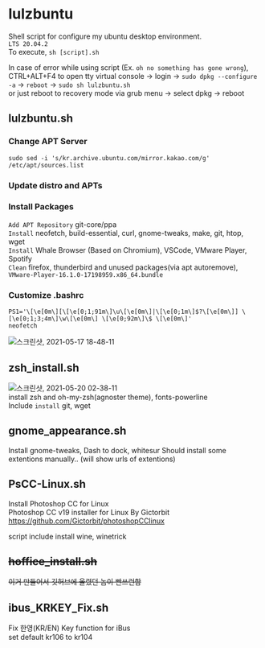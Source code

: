 # lulzbuntu
Shell script for configure my ubuntu desktop environment.  
`LTS 20.04.2`   
To execute, `sh [script].sh`

In case of error while using script (Ex. `oh no something has gone wrong`),   
CTRL+ALT+F4 to open tty virtual console -> login -> `sudo dpkg --configure -a` -> `reboot` -> `sudo sh lulzbuntu.sh`   
or just reboot to recovery mode via grub menu -> select dpkg -> reboot   


## lulzbuntu.sh
### Change APT Server
`sudo sed -i 's/kr.archive.ubuntu.com/mirror.kakao.com/g' /etc/apt/sources.list`
### Update distro and APTs
### Install Packages
`Add APT Repository` git-core/ppa   
`Install` neofetch, build-essential, curl, gnome-tweaks, make, git, htop, wget   
`Install` Whale Browser (Based on Chromium), VSCode, VMware Player, Spotify    
`Clean` firefox, thunderbird and unused packages(via apt autoremove), `VMware-Player-16.1.0-17198959.x86_64.bundle`   
  
### Customize .bashrc
```
PS1='\[\e[0m\][\[\e[0;1;91m\]\u\[\e[0m\]|\[\e[0;1m\]$?\[\e[0m\]] \[\e[0;1;3;4m\]\w\[\e[0m\] \[\e[0;92m\]\$ \[\e[0m\]'
neofetch
```
![스크린샷, 2021-05-17 18-48-11](https://user-images.githubusercontent.com/42508318/118469207-75f96280-b740-11eb-84fa-936fe663bd49.png)


## zsh_install.sh
![스크린샷, 2021-05-20 02-38-11](https://user-images.githubusercontent.com/42508318/118858803-7fd3bf00-b914-11eb-8471-d3ad4a712f81.png)    
install zsh and oh-my-zsh(agnoster theme), fonts-powerline   
Include `install` git, wget   

## gnome_appearance.sh
Install gnome-tweaks, Dash to dock, whitesur
Should install some extentions manually.. (will show urls of extentions)

## PsCC-Linux.sh
Install Photoshop CC for Linux   
Photoshop CC v19 installer for Linux  By  Gictorbit
https://github.com/Gictorbit/photoshopCClinux

script include install wine, winetrick   

## ~~hoffice_install.sh~~
~~이거 만들어서 깃허브에 올렸던 놈이 빤쓰런함~~


## ibus_KRKEY_Fix.sh
Fix 한영(KR/EN) Key function for iBus   
set default kr106 to kr104
